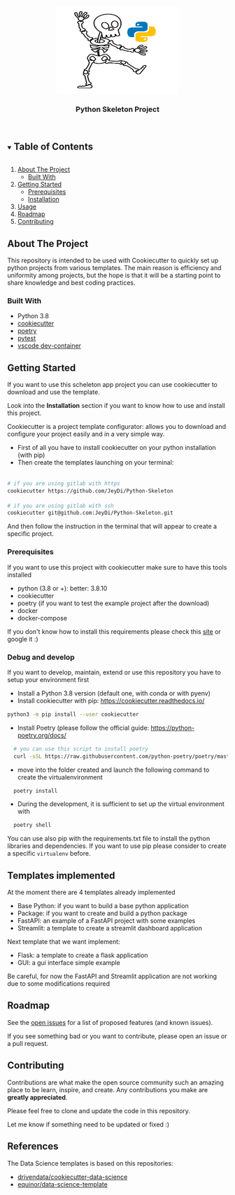 
<!--
*** Thanks for checking out the Best-README-Template. If you have a suggestion
*** that would make this better, please fork the repo and create a pull request
*** or simply open an issue with the tag "enhancement".
*** Thanks again! Now go create something AMAZING! :D
***
***
***
*** To avoid retyping too much info. Do a search and replace for the following:
*** github_username, repo_name, twitter_handle, email, project_title, project_description
-->


<!-- PROJECT SHIELDS -->
<!--
*** I'm using markdown "reference style" links for readability.
*** Reference links are enclosed in brackets [ ] instead of parentheses ( ).
*** See the bottom of this document for the declaration of the reference variables
*** for contributors-url, forks-url, etc. This is an optional, concise syntax you may use.
*** https://www.markdownguide.org/basic-syntax/#reference-style-links
-->
<!-- [![Contributors][contributors-shield]][contributors-url]
[![Forks][forks-shield]][forks-url]
[![Stargazers][stars-shield]][stars-url]
[![Issues][issues-shield]][issues-url]
[![MIT License][license-shield]][license-url]
[![LinkedIn][linkedin-shield]][linkedin-url] -->



<!-- PROJECT LOGO -->
<br />
<p align="center">
  <a href="https://https://github.com/JeyDi/Python-Skeleton">
    <img src="img/scheleton.png" alt="Logo" width="280" height="200">
  </a>

  <h3 align="center">Python Skeleton Project</h3>
  <br>
<!-- 
  <p align="center">
    project_description
    <br />
    <a href="https://github.com/github_username/repo_name"><strong>Explore the docs »</strong></a>
    <br />
    <br />
    <a href="https://github.com/github_username/repo_name">View Demo</a>
    ·
    <a href="https://github.com/github_username/repo_name/issues">Report Bug</a>
    ·
    <a href="https://github.com/github_username/repo_name/issues">Request Feature</a>
  </p>
</p> -->



<!-- TABLE OF CONTENTS -->
<details open="open">
  <summary><h2 style="display: inline-block">Table of Contents</h2></summary>
  <ol>
    <li>
      <a href="#about-the-project">About The Project</a>
      <ul>
        <li><a href="#built-with">Built With</a></li>
      </ul>
    </li>
    <li>
      <a href="#getting-started">Getting Started</a>
      <ul>
        <li><a href="#prerequisites">Prerequisites</a></li>
        <li><a href="#installation">Installation</a></li>
      </ul>
    </li>
    <li><a href="#usage">Usage</a></li>
    <li><a href="#roadmap">Roadmap</a></li>
    <li><a href="#contributing">Contributing</a></li>
  </ol>
</details>



<!-- ABOUT THE PROJECT -->
## About The Project

<!-- [![Product Name Screen Shot][product-screenshot]](https://example.com) -->

This repository is intended to be used with Cookiecutter to quickly set up python projects from various templates.
The main reason is efficiency and uniformity among projects, but the hope is that it will be a starting point to
share knowledge and best coding practices.


### Built With

* Python 3.8
* [cookiecutter](https://cookiecutter.readthedocs.io/en/1.7.2/)
* [poetry](https://python-poetry.org/)
* [pytest](https://docs.pytest.org/en/6.2.x/)
* [vscode dev-container](https://code.visualstudio.com/docs/remote/containers)



<!-- GETTING STARTED -->
## Getting Started

If you want to use this scheleton app project you can use cookiecutter to download and use the template.

Look into the **Installation** section if you want to know how to use and install this project.

Cookiecutter is a project template configurator: allows you to download and configure your project easily and in a very simple way.

- First of all you have to install cookiecutter on your python installation (with pip)
- Then create the templates launching on your terminal:

```bash

# if you are using gitlab with https
cookiecutter https://github.com/JeyDi/Python-Skeleton

# if you are using gitlab with ssh
cookiecutter git@github.com:JeyDi/Python-Skeleton.git

```

And then follow the instruction in the terminal that will appear to create a specific project.

### Prerequisites

If you want to use this project with cookiecutter make sure to have this tools installed
- python (3.8 or +): better: 3.8.10
- cookiecutter
- poetry (if you want to test the example project after the download)
- docker
- docker-compose

If you don't know how to install this requirements please check this [site](pythonbiellagroup.it) or google it :) 

### Debug and develop

If you want to develop, maintain, extend or use this repository you have to setup your environment first

- Install a Python 3.8 version (default one, with conda or with pyenv)
- Install cookiecutter with pip: https://cookiecutter.readthedocs.io/
```bash
python3 -m pip install --user cookiecutter
```
- Install Poetry (please follow the official guide: https://python-poetry.org/docs/
```bash
  # you can use this script to install poetry
  curl -sSL https://raw.githubusercontent.com/python-poetry/poetry/master/get-poetry.py | python -
```
- move into the folder created and launch the following command to create the virtualenvironment
```bash
  poetry install
```
- During the development, it is sufficient to set up the virtual environment with
```bash
  poetry shell
```

You can use also pip with the requirements.txt file to install the python libraries and dependencies.
If you want to use pip please consider to create a specific `virtualenv` before.


<!-- USAGE EXAMPLES -->
## Templates implemented

At the moment there are 4 templates already implemented

- Base Python: if you want to build a base python application
- Package: if you want to create and build a python package
- FastAPI: an example of a FastAPI project with some examples
- Streamlit: a template to create a streamlit dashboard application

Next template that we want implement:
- Flask: a template to create a flask application
- GUI: a gui interface simple example

Be careful, for now the FastAPI and Streamlit application are not working due to some modifications required

<!-- ROADMAP -->
## Roadmap

See the [open issues](https://github.com/JeyDi/Python-Skeleton/issues) for a list of proposed features (and known issues).

If you see something bad or you want to contribute, please open an issue or a pull request.

<!-- CONTRIBUTING -->
## Contributing

Contributions are what make the open source community such an amazing place to be learn, inspire, and create. Any contributions you make are **greatly appreciated**.

Please feel free to clone and update the code in this repository.

Let me know if something need to be updated or fixed :)

<!-- References -->
## References

The Data Science templates is based on this repositories:
- [drivendata/cookiecutter-data-science](https://github.com/drivendata/cookiecutter-data-science)
- [equinor/data-science-template](https://github.com/equinor/data-science-template)


<!-- MARKDOWN LINKS & IMAGES -->
<!-- https://www.markdownguide.org/basic-syntax/#reference-style-links -->
<!-- [contributors-shield]: https://img.shields.io/github/contributors/github_username/repo.svg?style=for-the-badge
[contributors-url]: https://github.com/github_username/repo/graphs/contributors
[forks-shield]: https://img.shields.io/github/forks/github_username/repo.svg?style=for-the-badge
[forks-url]: https://github.com/github_username/repo/network/members
[stars-shield]: https://img.shields.io/github/stars/github_username/repo.svg?style=for-the-badge
[stars-url]: https://github.com/github_username/repo/stargazers
[issues-shield]: https://img.shields.io/github/issues/github_username/repo.svg?style=for-the-badge
[issues-url]: https://github.com/github_username/repo/issues
[license-shield]: https://img.shields.io/github/license/github_username/repo.svg?style=for-the-badge
[license-url]: https://github.com/github_username/repo/blob/master/LICENSE.txt
[linkedin-shield]: https://img.shields.io/badge/-LinkedIn-black.svg?style=for-the-badge&logo=linkedin&colorB=555
[linkedin-url]: https://linkedin.com/in/github_username -->